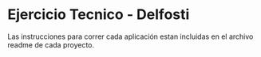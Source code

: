 # Ejercicio Tecnico - Delfosti

Las instrucciones para correr cada aplicación estan incluidas en el archivo readme de cada proyecto.
